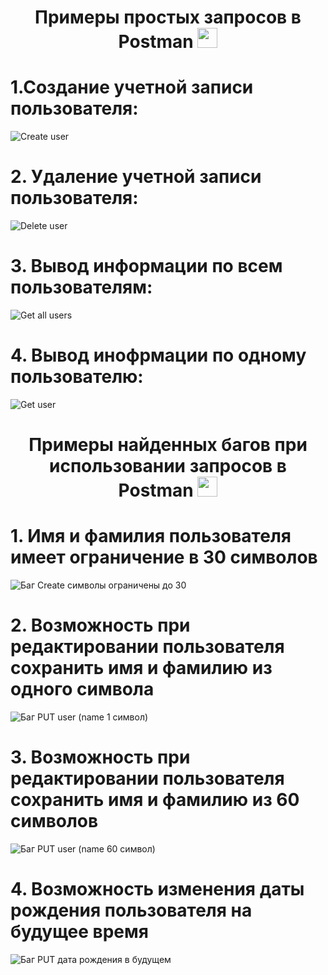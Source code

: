 <h1 align="center">Примеры простых запросов в Postman
<img src="https://yt3.ggpht.com/ytc/AKedOLQIA5bGUpBddHevyezEKLDniAsAnPtMQaXuOtwOOQ=s900-c-k-c0x00ffffff-no-rj" height="32"/>

# 1.Создание учетной записи пользователя:
![Create user](https://user-images.githubusercontent.com/108890950/182124046-bd5e73de-514e-4f35-bb7f-7fd5c5a2fb8a.JPG)

# 2. Удаление учетной записи пользователя:
![Delete user](https://user-images.githubusercontent.com/108890950/182124244-e4750d59-54de-4843-8b4c-db9d5cfd2ab6.JPG)

# 3. Вывод информации по всем пользователям:
![Get all users](https://user-images.githubusercontent.com/108890950/182124433-28204b3e-6afc-45fc-9b40-3c8fd1c0ef5f.JPG)

 # 4. Вывод инофрмации по одному пользователю:
 ![Get user](https://user-images.githubusercontent.com/108890950/182124875-28b7f9a8-7c08-457c-9ad9-380311f3a53a.JPG)

<h1 align="center">Примеры найденных багов при использовании запросов в Postman
<img src="https://yt3.ggpht.com/ytc/AKedOLQIA5bGUpBddHevyezEKLDniAsAnPtMQaXuOtwOOQ=s900-c-k-c0x00ffffff-no-rj" height="32"/>

# 1. Имя и фамилия пользователя имеет ограничение в 30 символов
![Баг Create символы ограничены до 30](https://user-images.githubusercontent.com/108890950/182127491-28da5c08-2bb0-4439-aa02-9b2922c46428.JPG)

# 2. Возможность при редактировании пользователя сохранить имя и фамилию из одного символа
![Баг PUT user (name 1 символ)](https://user-images.githubusercontent.com/108890950/182127601-0b657be4-2679-42fb-af91-a1119cf08c13.JPG)
  
# 3. Возможность при редактировании пользователя сохранить имя и фамилию из 60 символов
![Баг PUT user (name 60 символ)](https://user-images.githubusercontent.com/108890950/182128023-868e3d64-d9e5-4a87-95f8-d57402b04e3f.JPG)

# 4. Возможноcть изменения даты рождения пользователя на будущее время
![Баг PUT дата рождения в будущем](https://user-images.githubusercontent.com/108890950/182128115-b3c81aa6-4333-4190-b990-38858ca48c07.JPG)
